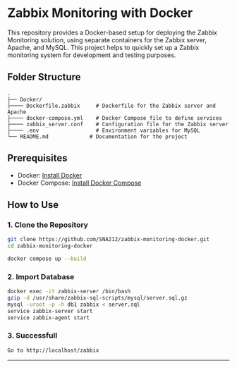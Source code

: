 # Zabbix Monitoring with Docker

This repository provides a Docker-based setup for deploying the Zabbix Monitoring solution, using separate containers for the Zabbix server, Apache, and MySQL. This project helps to quickly set up a Zabbix monitoring system for development and testing purposes.

## Folder Structure

```
.
├── Docker/
├──── Dockerfile.zabbix     # Dockerfile for the Zabbix server and Apache
├──── docker-compose.yml    # Docker Compose file to define services
├──── zabbix_server.conf    # Configuration file for the Zabbix server
├──── .env                  # Environment variables for MySQL
└── README.md             # Documentation for the project
```

## Prerequisites

- Docker: [Install Docker](https://docs.docker.com/get-docker/)
- Docker Compose: [Install Docker Compose](https://docs.docker.com/compose/install/)

## How to Use

### 1. Clone the Repository

```sh
git clone https://github.com/SNA212/zabbix-monitoring-docker.git
cd zabbix-monitoring-docker

docker compose up --build

```

### 2. Import Database

```sh
docker exec -it zabbix-server /bin/bash
gzip -d /usr/share/zabbix-sql-scripts/mysql/server.sql.gz
mysql -uroot -p -h db1 zabbix < server.sql
service zabbix-server start
service zabbix-agent start


```
### 3. Successfull

```sh
Go to http://localhost/zabbix


```
---


